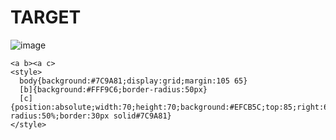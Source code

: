 # TARGET

![image](https://github.com/user-attachments/assets/0951ff3a-d3c0-4758-bc36-cbc93de322e0)

```
<a b><a c>
<style>
  body{background:#7C9A81;display:grid;margin:105 65}
  [b]{background:#FFF9C6;border-radius:50px}
  [c]{position:absolute;width:70;height:70;background:#EFCB5C;top:85;right:65;border-radius:50%;border:30px solid#7C9A81}
</style>
```
